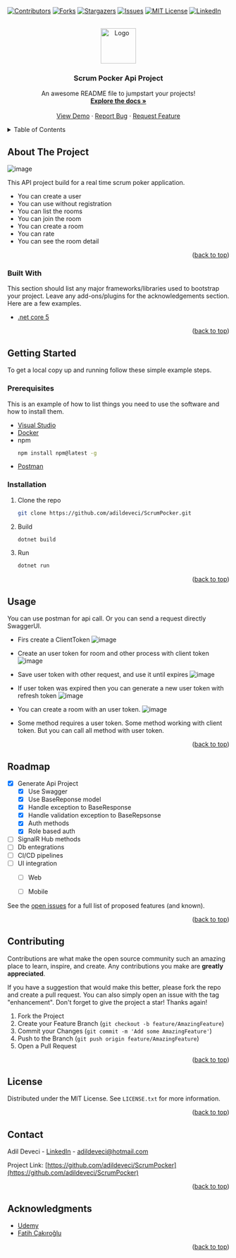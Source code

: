 <div id="top"></div>
<!--
*** Thanks for checking out the Best-README-Template. If you have a suggestion
*** that would make this better, please fork the repo and create a pull request
*** or simply open an issue with the tag "enhancement".
*** Don't forget to give the project a star!
*** Thanks again! Now go create something AMAZING! :D
-->



<!-- PROJECT SHIELDS -->
<!--
*** I'm using markdown "reference style" links for readability.
*** Reference links are enclosed in brackets [ ] instead of parentheses ( ).
*** See the bottom of this document for the declaration of the reference variables
*** for contributors-url, forks-url, etc. This is an optional, concise syntax you may use.
*** https://www.markdownguide.org/basic-syntax/#reference-style-links
-->
[![Contributors][contributors-shield]][contributors-url]
[![Forks][forks-shield]][forks-url]
[![Stargazers][stars-shield]][stars-url]
[![Issues][issues-shield]][issues-url]
[![MIT License][license-shield]][license-url]
[![LinkedIn][linkedin-shield]][linkedin-url]



<!-- PROJECT LOGO -->
<br />
<div align="center">
  <a href="https://github.com/adildeveci/ScrumPocker">
    <img src="https://user-images.githubusercontent.com/21089760/156882552-0f8dba39-a62d-48c8-9206-0b8d58baefc1.png" alt="Logo" width="80" height="80">
  </a>

  <h3 align="center">Scrum Pocker Api Project</h3>

  <p align="center">
    An awesome README file to jumpstart your projects!
    <br />
    <a href="https://github.com/adildeveci/ScrumPocker"><strong>Explore the docs »</strong></a>
    <br />
    <br />
    <a href="https://github.com/adildeveci/ScrumPocker">View Demo</a>
    ·
    <a href="https://github.com/adildeveci/ScrumPocker/issues">Report Bug</a>
    ·
    <a href="https://github.com/adildeveci/ScrumPocker/issues">Request Feature</a>
  </p>
</div>



<!-- TABLE OF CONTENTS -->
<details>
  <summary>Table of Contents</summary>
  <ol>
    <li>
      <a href="#about-the-project">About The Project</a>
      <ul>
        <li><a href="#built-with">Built With</a></li>
      </ul>
    </li>
    <li>
      <a href="#getting-started">Getting Started</a>
      <ul>
        <li><a href="#prerequisites">Prerequisites</a></li>
        <li><a href="#installation">Installation</a></li>
      </ul>
    </li>
    <li><a href="#usage">Usage</a></li>
    <li><a href="#roadmap">Roadmap</a></li>
    <li><a href="#contributing">Contributing</a></li>
    <li><a href="#license">License</a></li>
    <li><a href="#contact">Contact</a></li>
    <li><a href="#acknowledgments">Acknowledgments</a></li>
  </ol>
</details>



<!-- ABOUT THE PROJECT -->
## About The Project

![image](https://user-images.githubusercontent.com/21089760/156884874-9936e995-24db-48f7-a32a-35e6bb68213f.png)


This API project build for a real time scrum poker application.

* You can create a user
* You can use without registration
* You can list the rooms
* You can join the room
* You can create a room
* You can rate
* You can see the room detail

<p align="right">(<a href="#top">back to top</a>)</p>



### Built With

This section should list any major frameworks/libraries used to bootstrap your project. Leave any add-ons/plugins for the acknowledgements section. Here are a few examples.

* [.net core 5](https://docs.microsoft.com/tr-tr/aspnet/core/tutorials/first-web-api?view=aspnetcore-5.0&tabs=visual-studio)

<p align="right">(<a href="#top">back to top</a>)</p>



<!-- GETTING STARTED -->
## Getting Started

To get a local copy up and running follow these simple example steps.

### Prerequisites

This is an example of how to list things you need to use the software and how to install them.
* [Visual Studio](https://visualstudio.microsoft.com/tr/downloads/)  
* [Docker](https://www.docker.com/products/docker-desktop)
* npm
  ```sh
  npm install npm@latest -g
  ```  
* [Postman](https://www.postman.com/downloads/)

### Installation

1. Clone the repo
   ```sh
   git clone https://github.com/adildeveci/ScrumPocker.git
   ```
2. Build
   ```sh
   dotnet build
   ```
3. Run
   ```sh
   dotnet run
   ```   

<p align="right">(<a href="#top">back to top</a>)</p>



<!-- USAGE EXAMPLES -->
## Usage

You can use postman for api call. Or you can send a request directly SwaggerUI.
* Firs create a ClientToken
![image](https://user-images.githubusercontent.com/21089760/156886525-9faa0629-ff80-4750-8bf1-24bbc4bee300.png)

* Create an user token for room and other process with client token
![image](https://user-images.githubusercontent.com/21089760/156886744-30d6602a-c73d-4ce6-a3ff-810d67c836a6.png)
* Save user token with other request, and use it until expires
![image](https://user-images.githubusercontent.com/21089760/156886676-7b02ec6c-72d9-4ff8-aacd-23fb1ec3702f.png)
* If user token was expired then you can generate a new user token with refresh token
![image](https://user-images.githubusercontent.com/21089760/156886894-e653d50c-dcc1-47bc-8c28-08d01d2df370.png)

* You can create a room with an user token.
![image](https://user-images.githubusercontent.com/21089760/156886985-693cb3a9-e921-4363-a245-2478a7a8abf3.png)

* Some method requires a user token. Some method working with client token. But you can call all method with user token.

<p align="right">(<a href="#top">back to top</a>)</p>



<!-- ROADMAP -->
## Roadmap

- [x] Generate Api Project
    - [x] Use Swagger
    - [x] Use BaseReponse model
    - [x] Handle exception to BaseResponse
    - [x] Handle validation exception to BaseRepsonse
    - [x] Auth methods
    - [x] Role based auth 
- [ ] SignalR Hub methods
- [ ] Db entegrations
- [ ] CI/CD pipelines
- [ ] UI integration
    - [ ] Web
    - [ ] Mobile
    

See the [open issues](https://github.com/adildeveci/ScrumPocker/issues) for a full list of proposed features (and known).

<p align="right">(<a href="#top">back to top</a>)</p>



<!-- CONTRIBUTING -->
## Contributing

Contributions are what make the open source community such an amazing place to learn, inspire, and create. Any contributions you make are **greatly appreciated**.

If you have a suggestion that would make this better, please fork the repo and create a pull request. You can also simply open an issue with the tag "enhancement".
Don't forget to give the project a star! Thanks again!

1. Fork the Project
2. Create your Feature Branch (`git checkout -b feature/AmazingFeature`)
3. Commit your Changes (`git commit -m 'Add some AmazingFeature'`)
4. Push to the Branch (`git push origin feature/AmazingFeature`)
5. Open a Pull Request

<p align="right">(<a href="#top">back to top</a>)</p>



<!-- LICENSE -->
## License

Distributed under the MIT License. See `LICENSE.txt` for more information.

<p align="right">(<a href="#top">back to top</a>)</p>



<!-- CONTACT -->
## Contact

Adil Deveci - [LinkedIn](https://www.linkedin.com/in/adildeveci/) - adildeveci@hotmail.com

Project Link: [https://github.com/adildeveci/ScrumPocker](https://github.com/adildeveci/ScrumPocker)

<p align="right">(<a href="#top">back to top</a>)</p>



<!-- ACKNOWLEDGMENTS -->
## Acknowledgments

* [Udemy](https://www.udemy.com/)
* [Fatih Çakıroğlu](https://www.udemy.com/user/fatih-cakiroglu-2/)


<p align="right">(<a href="#top">back to top</a>)</p>



<!-- MARKDOWN LINKS & IMAGES -->
<!-- https://www.markdownguide.org/basic-syntax/#reference-style-links -->
[contributors-shield]: https://img.shields.io/github/contributors/adildeveci/ScrumPocker?style=for-the-badge
[contributors-url]: https://github.com/adildeveci/ScrumPocker/graphs/contributors
[forks-shield]: https://img.shields.io/github/forks/adildeveci/ScrumPocker.svg?style=for-the-badge
[forks-url]: https://github.com/adildeveci/ScrumPocker/network/members
[stars-shield]: https://img.shields.io/github/stars/adildeveci/ScrumPocker.svg?style=for-the-badge
[stars-url]: https://github.com/adildeveci/ScrumPocker/stargazers
[issues-shield]: https://img.shields.io/github/issues/adildeveci/ScrumPocker?style=for-the-badge
[issues-url]: https://github.com/adildeveci/ScrumPocker/issues
[license-shield]: https://img.shields.io/github/license/adildeveci/ScrumPocker?style=for-the-badge
[license-url]: https://github.com/adildeveci/ScrumPocker/blob/master/LICENSE.txt
[linkedin-shield]: https://img.shields.io/badge/-LinkedIn-black.svg?style=for-the-badge&logo=linkedin&colorB=555
[linkedin-url]: https://www.linkedin.com/in/adildeveci 
